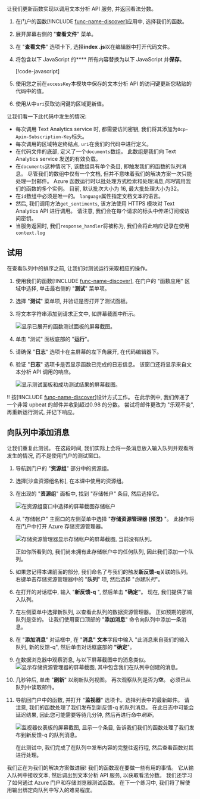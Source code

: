 让我们更新函数实现以调用文本分析 API 服务, 并返回看法分数。

1. 在门户的函数[!INCLUDE [func-name-discover](./func-name-discover.md)]应用中, 选择我们的函数。

1. 展开屏幕右侧的 "**查看文件**" 菜单。

1. 在 "**查看文件**" 选项卡下, 选择**index .js**以在编辑器中打开代码文件。

1. 将包含以下 JavaScript 的**** 所有内容替换为以下 JavaScript 并**保存**。

    [!code-javascript[](../code/discover-sentiment-sort.js?highlight=7)]

1. 使用您之前在`accessKey`本模块中保存的文本分析 API 的访问键更新您粘贴的代码中的值。 

1. 使用从中`uri`获取访问键的区域更新值。

让我们看一下此代码中发生的情况:

- 每次调用 Text Analytics service 时, 都需要访问密钥, 我们将其添加为`Ocp-Apim-Subscription-Key`标头。 
- 每次调用的区域特定终结点, `uri`在我们的代码中进行定义。
- 在代码文件的底部, 定义了一个`documents`数组。 此数组是我们向 Text Analytics service 发送的有效负载。
- 在`documents`这种情况下, 该数组具有单个条目, 即触发我们的函数的队列消息。 尽管我们的数组中仅有一个文档, 但并不意味着我们的解决方案一次只能处理一封邮件。 Azure 函数运行时以批处理方式检索和处理消息,*同时*调用我们的函数的多个实例。 目前, 默认批次大小为 16, 最大批处理大小为32。
- 在`id`数组中必须是唯一的。 `language`属性指定文档文本的语言。
- 然后, 我们调用方法`get_sentiments`, 该方法使用 HTTPS 模块对 Text Analytics API 进行调用。 请注意, 我们会在每个请求的标头中传递订阅或访问密钥。
- 当服务返回时, 我们`response_handler`将被称为, 我们会将此响应记录在使用`context.log`


## <a name="try-it-out"></a>试用

在查看队列中的排序之前, 让我们对测试运行采取相应的操作。

1. 使用我们的函数[!INCLUDE [func-name-discover](./func-name-discover.md)], 在门户的 "函数应用" 区域中选择, 单击最右侧的 "**测试**" 菜单项。

1. 选择 "**测试**" 菜单项, 并验证是否打开了测试面板。

1. 将文本字符串添加到请求正文中, 如屏幕截图中所示。

    ![显示已展开的函数测试面板的屏幕截图。](../media/test-panel-open-small.png)

1.  单击 "测试" 面板底部的 "**运行**"。

1. 请确保 "**日志**" 选项卡在主屏幕的左下角展开, 在代码编辑器下。

1. 验证 "**日志**" 选项卡是否显示函数已完成的日志信息。 该窗口还将显示来自文本分析 API 调用的响应。

    ![显示测试面板和成功测试结果的屏幕截图。](../media/sentiment-response-log1.png)

!! 按[!INCLUDE [func-name-discover](./func-name-discover.md)]设计方式工作。 在此示例中, 我们传递了一个非常 upbeat 的邮件并收到超过0.98 的分数。 尝试将邮件更改为 "乐观不变", 再重新运行测试, 并记下响应。

## <a name="add-a-message-to-the-queue"></a>向队列中添加消息

让我们重复此测试。 在这段时间, 我们实际上会将一条消息放入输入队列并观看所发生的情况, 而不是使用门户的测试窗口。

1. 导航到门户的 "**资源组**" 部分中的资源组。

1. 选择<rgn>[沙盒资源组名称]</rgn>, 在本课中使用的资源组。

1. 在出现的 "**资源组**" 面板中, 找到 "存储帐户" 条目, 然后选择它。

    ![在资源组窗口中选择的屏幕截图存储帐户](../media/select-storage-account.png)

1. 从 "存储帐户" 主窗口的左侧菜单中选择 "**存储资源管理器 (预览)** "。 此操作将在门户中打开 Azure 存储资源管理器。 

    ![存储资源管理器显示存储帐户的屏幕截图, 当前没有队列。](../media/sa-no-queue.png)

    正如你所看到的, 我们尚未拥有此存储帐户中的任何队列, 因此我们添加一个队列。

1. 如果您记得本课前面的部分, 我们命名了与我们的触发**新反馈-q**关联的队列。 右键单击存储资源管理器中的 "**队列**" 项, 然后选择 "*创建队列*"。

1. 在打开的对话框中, 输入 "**新反馈-q** ", 然后单击 **"确定"**。 现在, 我们提供了输入队列。

1. 在左侧菜单中选择新队列, 以查看此队列的数据资源管理器。 正如预期的那样, 队列是空的。 让我们使用窗口顶部的 "**添加消息**" 命令向队列中添加一条消息。

1. 在 "**添加消息**" 对话框中, 在 "**消息" 文本**字段中输入 "此消息来自我们的输入队列, 新的反馈-q", 然后单击对话框底部的 **"确定**"。

1. 在数据浏览器中观察消息, 与以下屏幕截图中的消息类似。
    ![显示存储资源管理器的屏幕截图, 其中包含我们在队列中创建的消息。](../media/message-in-input-queue.png)

1. 几秒钟后, 单击 "**刷新**" 以刷新队列视图。 再次观察队列是否为**空**。 必须已从队列中读取邮件。

1. 导航回门户中的函数, 并打开 "**监视器**" 选项卡。选择列表中的最新邮件。 请注意, 我们的函数处理了我们发布到新反馈-q 的队列消息。 在此日志中可能会延迟结果, 因此您可能需要等待几分钟, 然后再进行命中*刷新*。

    ![监视器仪表板的屏幕截图, 显示一个条目, 告诉我们我们的函数处理了我们发布到新反馈-q 的队列消息。](../media/message-in-monitor.png)

    在此测试中, 我们完成了在队列中发布内容的完整往返行程, 然后查看函数对其进行处理。

我们正在为我们的解决方案做进展! 我们的函数现在要做一些有用的事情。 它从输入队列中接收文本, 然后调出到文本分析 API 服务, 以获取看法分数。 我们还学习了如何通过 Azure 门户和存储浏览器测试函数。 在下一个练习中, 我们将了解使用输出绑定向队列中写入的难易程度。